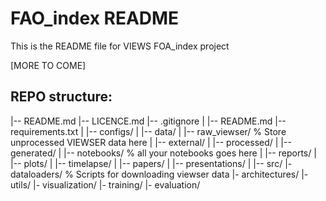 # FAO_index README


This is the README file for VIEWS FOA_index project

[MORE TO COME]

## REPO structure:

|-- README.md
|-- LICENCE.md
|-- .gitignore
|
|-- README.md
|-- requirements.txt
|
|-- configs/
|
|-- data/
|    |-- raw_viewser/ % Store unprocessed VIEWSER data here
|    |-- external/
|    |-- processed/
|    |-- generated/
|
|-- notebooks/ % all your notebooks goes here 
|
|-- reports/
|   |-- plots/
|   |-- timelapse/
|   |-- papers/
|   |-- presentations/
|
|-- src/
    |- dataloaders/ % Scripts for downloading viewser data
    |- architectures/
    |- utils/
    |- visualization/
    |- training/
    |- evaluation/

